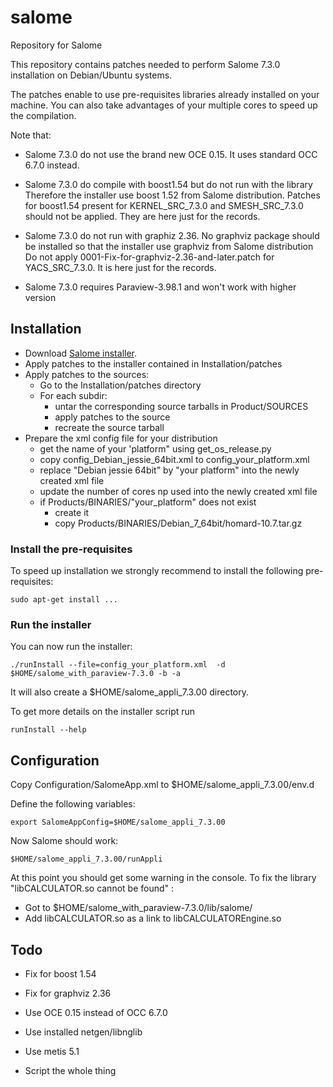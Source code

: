 salome
======

Repository for Salome 

This repository contains patches needed to perform Salome 7.3.0
installation on Debian/Ubuntu systems.

The patches enable to use pre-requisites libraries already installed on
your machine. You can also take advantages of your multiple cores to speed
up the compilation.

Note that:
* Salome 7.3.0 do not use the brand new OCE 0.15.
It uses standard OCC 6.7.0 instead. 

* Salome 7.3.0 do compile with boost1.54 but do not run with the library
Therefore the installer use boost 1.52 from Salome distribution. Patches
for boost1.54 present for KERNEL_SRC_7.3.0 and SMESH_SRC_7.3.0 should not be applied.
They are here just for the records.

* Salome 7.3.0 do not run with graphiz 2.36. No graphviz package should be
installed so that the installer use graphviz from Salome distribution
Do not apply 0001-Fix-for-graphviz-2.36-and-later.patch for YACS_SRC_7.3.0.
It is here just for the records.

* Salome 7.3.0 requires Paraview-3.98.1 and won't work with higher version

## Installation

* Download [Salome installer](http://www.salome-platform.org/downloads/current-version/DownloadDistr?platform=Ubuntu_13.04&version=7.3.0_64bit).
* Apply patches to the installer contained in Installation/patches
* Apply patches to the sources:
   * Go to the Installation/patches directory
   * For each subdir: 
       * untar the corresponding source tarballs in Product/SOURCES
       * apply patches to the source
       * recreate the source tarball
* Prepare the xml config file for your distribution
   * get the name of your 'platform" using get_os_release.py
   * copy config_Debian_jessie_64bit.xml to config_your_platform.xml
   * replace "Debian jessie 64bit" by "your platform" into the newly created xml file
   * update the number of cores np used into the newly created xml file
   * if Products/BINARIES/"your_platform" does not exist 
       * create it
       * copy Products/BINARIES/Debian_7_64bit/homard-10.7.tar.gz

### Install the pre-requisites

To speed up installation we strongly recommend to install the following pre-requisites:
```
sudo apt-get install ...
```

### Run the installer

You can now run the installer:
```
./runInstall --file=config_your_platform.xml  -d $HOME/salome_with_paraview-7.3.0 -b -a 
```
It will also create a $HOME/salome_appli_7.3.00 directory.

To get more details on the installer script run
```
runInstall --help
```

## Configuration

Copy Configuration/SalomeApp.xml to $HOME/salome_appli_7.3.00/env.d

Define the following variables: 
```
export SalomeAppConfig=$HOME/salome_appli_7.3.00
```

Now Salome should work:
```
$HOME/salome_appli_7.3.00/runAppli
```

At this point you should get some warning in the console.
To fix the library "libCALCULATOR.so cannot be found" :
   * Got to $HOME/salome_with_paraview-7.3.0/lib/salome/
   * Add libCALCULATOR.so as a link to libCALCULATOREngine.so

## Todo

* Fix for boost 1.54
* Fix for graphviz 2.36
   
* Use OCE 0.15 instead of OCC 6.7.0
* Use installed netgen/libnglib
* Use metis 5.1   

* Script the whole thing 

  
